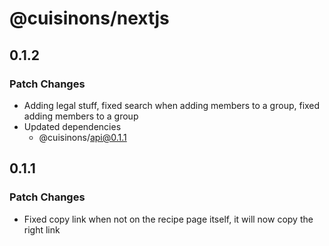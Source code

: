 # @cuisinons/nextjs

## 0.1.2

### Patch Changes

- Adding legal stuff, fixed search when adding members to a group, fixed adding members to a group
- Updated dependencies
  - @cuisinons/api@0.1.1

## 0.1.1

### Patch Changes

- Fixed copy link when not on the recipe page itself, it will now copy the right link
